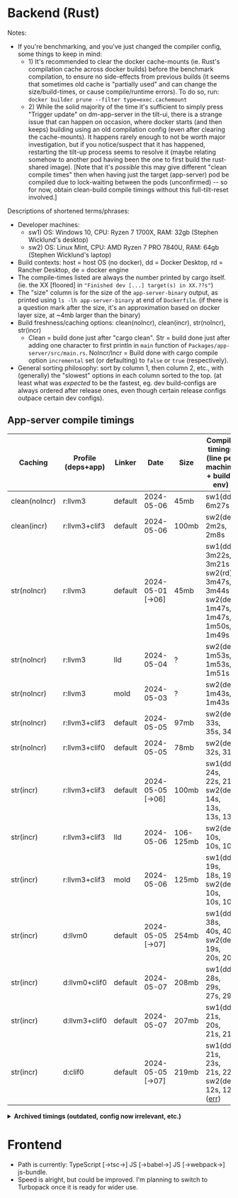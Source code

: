 # Backend (Rust)

Notes:
* If you're benchmarking, and you've just changed the compiler config, some things to keep in mind:
	* 1\) It's recommended to clear the docker cache-mounts (ie. Rust's compilation cache across docker builds) before the benchmark compilation, to ensure no side-effects from previous builds (it seems that sometimes old cache is "partially used" and can change the size/build-times, or cause compile/runtime errors). To do so, run: `docker builder prune --filter type=exec.cachemount`
	* 2\) While the solid majority of the time it's sufficient to simply press "Trigger update" on dm-app-server in the tilt-ui, there is a strange issue that can happen on occasion, where docker starts (and then keeps) building using an old compilation config (even after clearing the cache-mounts). It happens rarely enough to not be worth major investigation, but if you notice/suspect that it has happened, restarting the tilt-up process seems to resolve it (maybe relating somehow to another pod having been the one to first build the rust-shared image). [Note that it's *possible* this may give different "clean compile times" then when having just the target (app-server) pod be compiled due to lock-waiting between the pods (unconfirmed) -- so for now, obtain clean-build compile timings without this full-tilt-reset involved.]

Descriptions of shortened terms/phrases:
* Developer machines:
	* sw1\) OS: Windows 10, CPU: Ryzen 7 1700X, RAM: 32gb (Stephen Wicklund's desktop)
	* sw2\) OS: Linux Mint, CPU: AMD Ryzen 7 PRO 7840U, RAM: 64gb (Stephen Wicklund's laptop)
* Build contexts: host = host OS (no docker), dd = Docker Desktop, rd = Rancher Desktop, de = docker engine
* The compile-times listed are always the number printed by cargo itself. (ie. the XX [floored] in `"Finished dev [...] target(s) in XX.??s"`)
* The "size" column is for the size of the `app-server-binary` output, as printed using `ls -lh app-server-binary` at end of `Dockerfile`. (if there is a question mark after the size, it's an approximation based on docker layer size, at ~4mb larger than the binary)
* Build freshness/caching options: clean(noIncr), clean(incr), str(noIncr), str(incr)
	* Clean = build done just after "cargo clean". Str = build done just after adding one character to first println in `main` function of `Packages/app-server/src/main.rs`. NoIncr/Incr = Build done with cargo compile option `incremental` set (or defaulting) to `false` or `true` (respectively).
* General sorting philosophy: sort by column 1, then column 2, etc., with (generally) the "slowest" options in each column sorted to the top. (at least what was *expected* to be the fastest, eg. dev build-configs are always ordered after release ones, even though certain release configs outpace certain dev configs).

## App-server compile timings

| Caching       | Profile (deps+app) | Linker | Date          | Size      | Compile timings (line per machine + build-env) |
| -             | -             | -       | -                 | -         | - |
| clean(noIncr) | r:llvm3       | default | 2024-05-06        | 45mb      | sw1(dd): 6m27s |
| clean(incr)   | r:llvm3+clif3 | default | 2024-05-06        | 100mb     | sw2(de): 2m2s, 2m8s |
| str(noIncr)   | r:llvm3       | default | 2024-05-01 [->06] | 45mb      | sw1(dd): 3m22s, 3m21s <br> sw2(rd): 3m47s, 3m44s <br> sw2(de): 1m47s, 1m47s, 1m50s, 1m49s |
| str(noIncr)   | r:llvm3       | lld     | 2024-05-04        | ?         | sw2(de): 1m53s, 1m53s, 1m51s |
| str(noIncr)   | r:llvm3       | mold    | 2024-05-03        | ?         | sw2(de): 1m43s, 1m43s |
| str(noIncr)   | r:llvm3+clif3 | default | 2024-05-05        | 97mb      | sw2(de): 33s, 35s, 34s |
| str(noIncr)   | r:llvm3+clif0 | default | 2024-05-05        | 78mb      | sw2(de): 32s, 31s |
| str(incr)     | r:llvm3+clif3 | default | 2024-05-05 [->06] | 100mb     | sw1(dd): 24s, 22s, 21s <br> sw2(de): 14s, 13s, 13s, 13s |
| str(incr)     | r:llvm3+clif3 | lld     | 2024-05-06        | 106-125mb | sw2(de): 10s, 10s, 10s |
| str(incr)     | r:llvm3+clif3 | mold    | 2024-05-06        | 125mb     | sw1(dd): 19s, 18s, 19s <br> sw2(de): 10s, 10s, 10s |
| str(incr)     | d:llvm0       | default | 2024-05-05 [->07] | 254mb     | sw1(dd): 38s, 40s, 40s <br> sw2(de): 19s, 20s, 20s |
| str(incr)     | d:llvm0+clif0 | default | 2024-05-07        | 208mb     | sw1(dd): 28s, 29s, 27s, 29s |
| str(incr)     | d:llvm3+clif0 | default | 2024-05-07        | 207mb     | sw1(dd): 21s, 20s, 21s, 21s |
| str(incr)     | d:clif0       | default | 2024-05-05 [->07] | 219mb     | sw1(dd): 21s, 23s, 21s, 22s <br> sw2(de): 12s, 12s ([err](## "Note that this row's build config errors at runtime atm: trap at Instance [...] core_arch::x86::sha::_mm_sha1rnds4_epu32 [...] llvm.x86.sha1rnds4")) |

<details><summary><b>Archived timings (outdated, config now irrelevant, etc.)</b></summary>

| Caching       | Profile (deps+app) | Linker | Date        | Size      | Compile timings (line per machine + build-env) |
| -             | -             | -       | -               | -         | - |
| ?             | d:llvm0       | default | 2023-05-26      | ?         | sw1(ho): 7m01s, 5m19s, 5m11s |
| ?             | d:llvm0       | mold    | 2023-05-26      | ?         | sw1(dd): 2m39s, 2m50s |
| ?             | d:clif0       | default | 2023-05-26      | ?         | sw1(ho): 5m55s, 4m25s |
| ?             | d:clif0       | mold    | 2023-05-26      | ?         | sw1(dd): 4m15s, 2m02s, 1m56s |
| ?             | r:llvm3       | default | 2023-05-26      | ?         | sw1(ho): 9m47s, 8m21s |
| ?             | r:llvm3       | mold    | 2023-05-26      | ?         | sw1(dd): 7m25s, 8m53s |
| ?             | r:clif3       | default | 2023-05-26      | ?         | sw1(ho): 5m05s, 4m03s |
| ?             | r:clif3       | mold    | 2023-05-26      | ?         | sw1(dd): 4m00s, 3m35s, 2m04s |
| str(noIncr)   | r:llvm3       | mold    | 2023-05-26      | ~46mb     | sw1(dd): 3m54s, 3m59s, 4m14s ([perf](## "during heavy map-load: 45s,41s to 3000subs [dm debug stats], ~142m,~114m max cpu-usage [kubectl top pod -> app-server], ~15%,~12% max cpu-usage [grafana -> cluster]")) |
| str(noIncr)   | r:clif3       | mold    | 2023-05-26      | ~167mb    | sw1(dd): 2m11s, 2m8s, 2m6s, 2m3s ([perf](## "during heavy map-load: ?,?,42s,40s to 3000subs [dm debug stats], ?,~276m,~334m,~325m max cpu-usage [kubectl top pod -> app-server], ?,~15%,~18%,~18% max cpu-usage [grafana -> cluster]")) |
| str(incr)     | d:llvm0       | mold    | 2023-05-26      | ~341mb    | sw1(ho): 1m01s, 46s <br> sw1(dd): 23s, 24s, 21s ([perf](## "during heavy map-load: 51s,50s,40s to 3000subs [dm debug stats], ~248m,~276m,~365m max cpu-usage [kubectl top pod -> app-server], ~15%,16%,16% max cpu-usage [grafana -> cluster]")) |
| str(incr)     | d:clif0       | mold    | 2023-05-26      | ~225mb    | sw1(ho): 37s, 49s <br> sw1(dd): 30s, 26s, 27s ([perf](## "during heavy map-load: 33s,40s,38s to 3000subs [dm debug stats], ~420m,~410m,~431m max cpu-usage [kubectl top pod -> app-server], ~20%,~17%,~18% max cpu-usage [grafana -> cluster]")) |

</details>

# Frontend

* Path is currently: TypeScript [->tsc->] JS [->babel->] JS [->webpack->] js-bundle.
* Speed is alright, but could be improved. I'm planning to switch to Turbopack once it is ready for wider use.